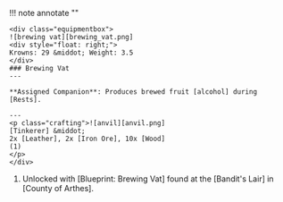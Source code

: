 !!! note annotate ""

    <div class="equipmentbox">
    ![brewing vat][brewing_vat.png]
    <div style="float: right;">
    Krowns: 29 &middot; Weight: 3.5
    </div>
    ### Brewing Vat
    ---

    **Assigned Companion**: Produces brewed fruit [alcohol] during [Rests].

    ---
    <p class="crafting">![anvil][anvil.png] 
    [Tinkerer] &middot; 
    2x [Leather], 2x [Iron Ore], 10x [Wood]
    (1)
    </p>
    </div>
1.  Unlocked with [Blueprint: Brewing Vat] found at the [Bandit's Lair] in [County of Arthes].